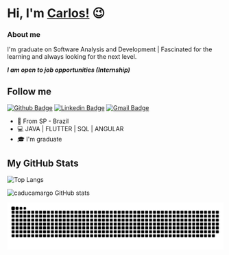 # Hi, I'm [Carlos!](https://www.linkedin.com/in/carlos-eduardo-ads/) 😉

### **About me**
I'm graduate on Software Analysis and Development | Fascinated for the learning and always looking for the next level.

 ***I am open to job opportunities (Internship)***


## **Follow me**

[![Github Badge](https://camo.githubusercontent.com/2c474eebc0b579426e4725a3c709dd9567b376e338c60d630bb268d977b7fb19/68747470733a2f2f696d672e736869656c64732e696f2f62616467652f2d4769746875622d3030303f7374796c653d666c61742d737175617265266c6f676f3d476974687562266c6f676f436f6c6f723d7768697465266c696e6b3d68747470733a2f2f6769746875622e636f6d2f6476646e6f74666f756e64)](https://github.com/caducamargo)  [![Linkedin Badge](https://camo.githubusercontent.com/bcc835f89077daa2ecf5d7eefd1d1c1a3a3db99f380559a5f67d56b05875b44a/68747470733a2f2f696d672e736869656c64732e696f2f62616467652f2d4c696e6b6564496e2d626c75653f7374796c653d666c61742d737175617265266c6f676f3d4c696e6b6564696e266c6f676f436f6c6f723d7768697465266c696e6b3d68747470733a2f2f7777772e6c696e6b6564696e2e636f6d2f696e2f64617669642d73616e746f732d6134383230343162322f)](https://www.linkedin.com/in/carlos-eduardo-ads/)  [![Gmail Badge](https://camo.githubusercontent.com/fe4b580102f0dab012cdf5cadceb57952b51dab20403f8ebd04f71a501565a1f/68747470733a2f2f696d672e736869656c64732e696f2f62616467652f2d476d61696c2d6331343433383f7374796c653d666c61742d737175617265266c6f676f3d476d61696c266c6f676f436f6c6f723d7768697465266c696e6b3d6d61696c746f3a636f6e7461746f2e64766473616e746f7340676d61696c2e636f6d)](mailto:contato.cadu.camargoads@gmail.com)

  
- 📌 From SP - Brazil
- 💻 JAVA | FLUTTER | SQL | ANGULAR
- 🎓 I'm graduate

## My GitHub Stats

![Top Langs](https://github-readme-stats.vercel.app/api/top-langs/?username=caducamargo&layout=compact&theme=react)

![caducamargo GitHub stats](https://github-readme-stats.vercel.app/api?username=caducamargo&show_icons=true&theme=react)

![Snake animation](https://github.com/caducamargo/caducamargo/blob/output/github-contribution-grid-snake.svg)

